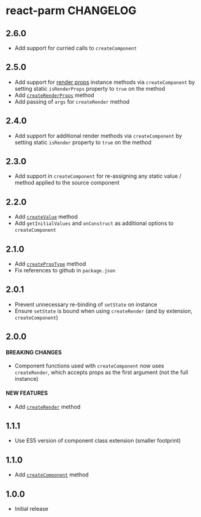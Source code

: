 # react-parm CHANGELOG

## 2.6.0

- Add support for curried calls to `createComponent`

## 2.5.0

- Add support for [render props](https://reactjs.org/docs/render-props.html) instance methods via `createComponent` by setting static `isRenderProps` property to `true` on the method
- Add [`createRenderProps`](README.md#createrenderprops) method
- Add passing of `args` for `createRender` method

## 2.4.0

- Add support for additional render methods via `createComponent` by setting static `isRender` property to `true` on the method

## 2.3.0

- Add support in `createComponent` for re-assigning any static value / method applied to the source component

## 2.2.0

- Add [`createValue`](README.md#createvalue) method
- Add `getInitialValues` and `onConstruct` as additional options to `createComponent`

## 2.1.0

- Add [`createPropType`](README.md#createproptype) method
- Fix references to github in `package.json`

## 2.0.1

- Prevent unnecessary re-binding of `setState` on instance
- Ensure `setState` is bound when using `createRender` (and by extension, `createComponent`)

## 2.0.0

#### BREAKING CHANGES

- Component functions used with `createComponent` now uses `createRender`, which accepts props as the first argument (not the full instance)

#### NEW FEATURES

- Add [`createRender`](README.md#createrender) method

## 1.1.1

- Use ES5 version of component class extension (smaller footprint)

## 1.1.0

- Add [`createComponent`](README.md#createcomponent) method

## 1.0.0

- Initial release
